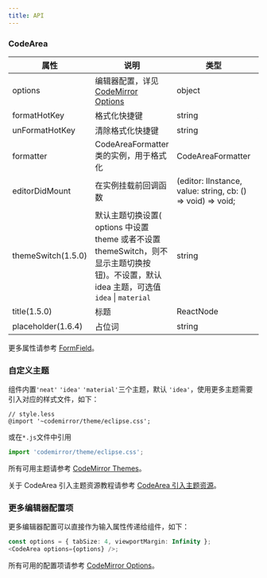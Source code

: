 ```yaml
---
title: API
---
```


### CodeArea

| 属性           | 说明                                                                                | 类型              | 默认值                |
| -------------- | ----------------------------------------------------------------------------------- | ----------------- | --------------------- |
| options        | 编辑器配置，详见[CodeMirror Options](https://codemirror.net/doc/manual.html#config) | object            |                       |
| formatHotKey   | 格式化快捷键                                                                        | string            | Alt+F               |
| unFormatHotKey | 清除格式化快捷键                                                                    | string            | Alt+R               |
| formatter      | CodeAreaFormatter类的实例，用于格式化                                             | CodeAreaFormatter | new JSONFormatter() |
| editorDidMount | 在实例挂载前回调函数 | (editor: IInstance, value: string, cb: () => void) => void; |  |
| themeSwitch(1.5.0) | 默认主题切换设置( options 中设置 theme 或者不设置 themeSwitch，则不显示主题切换按钮)。不设置，默认 idea 主题，可选值 `idea` \| `material` | string |  |
| title(1.5.0) | 标题 | ReactNode |  |
| placeholder(1.6.4) | 占位词 | string |  |

更多属性请参考 [FormField](/zh/procmp/abstract/field#FormField)。

### 自定义主题

组件内置`'neat'` `'idea'` `'material'`三个主题，默认 `'idea'`，使用更多主题需要引入对应的样式文件，如下：

```less
// style.less
@import '~codemirror/theme/eclipse.css';
```

或在`*.js`文件中引用

```js
import 'codemirror/theme/eclipse.css';
```

所有可用主题请参考 [CodeMirror Themes](https://codemirror.net/demo/theme.html)。

关于 CodeArea 引入主题资源教程请参考 [CodeArea 引入主题资源](/en/tutorials/codearea-theme)。

### 更多编辑器配置项

更多编辑器配置可以直接作为输入属性传递给组件，如下：

```ts
const options = { tabSize: 4, viewportMargin: Infinity };
<CodeArea options={options} />;
```

<style>
.hidden-content .react-codemirror2 {
  visibility: hidden;
}
</style>

所有可用的配置项请参考 [CodeMirror Options](https://codemirror.net/doc/manual.html#config)。
